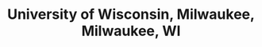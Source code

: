 ---
title: "University of Wisconsin, Milwaukee, Milwaukee, WI"
project_id: 
date: 
conference_id: ""
presenters:
   - peter_bandettini
summary: "<p>University of Wisconsin, Milwaukee, Milwaukee, WI</p>"
file: /assets/presentations/T206.ppt
filename: T206.ppt
layout: presentation
---